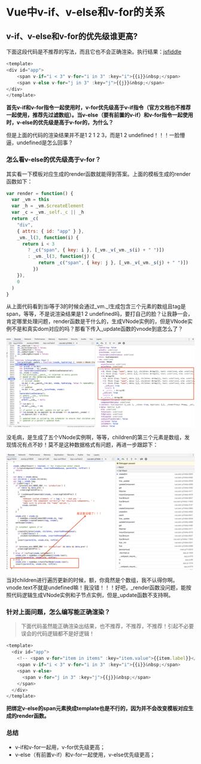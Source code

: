 # Vue中v-if、v-else和v-for的关系

## v-if、v-else和v-for的优先级谁更高?

下面这段代码是不推荐的写法，而且它也不会正确渲染。执行结果：[jsfiddle](https://jsfiddle.net/njed_ann/xLfzsjte/4/)

```javascript
<template>
<div id="app">
    <span v-if="i < 3" v-for="i in 3" :key="i">{{i}}&nbsp;</span>
    <span v-else v-for="j in 3" :key="j">{{j}}&nbsp;</span>
</div>
</template>
```

**首先v-if和v-for指令一起使用时，v-for优先级高于v-if指令（官方文档也不推荐一起使用，推荐先过滤数组）。当v-else（要有前置的v-if）和v-for指令一起使用时，v-else的优先级是高于v-for的，为什么？**

但是上面的代码的渲染结果并不是1 2 1 2 3，而是1 2 undefined！！！一脸懵逼，undefined是怎么回事？

### 怎么看v-else的优先级高于v-for？

其实看一下模板对应生成的render函数就能得到答案。上面的模板生成的render函数如下：

```javascript
var render = function() {
  var _vm = this
  var _h = _vm.$createElement
  var _c = _vm._self._c || _h
  return _c(
    "div",
    { attrs: { id: "app" } },
    _vm._l(3, function(i) {
      return i < 3
        ? _c("span", { key: i }, [_vm._v(_vm._s(i) + " ")])
        : _vm._l(3, function(j) {
            return _c("span", { key: j }, [_vm._v(_vm._s(j) + " ")])
          })
    }),
    0
  )
}
```

从上面代码看到当i等于3的时候会通过\_vm.\_l生成包含三个元素的数组且tag是span，等等，不是说渲染结果是1 2 undefined吗，要打自己的脸？让我静一会，肯定哪里处理问题，render函数是干什么的，生成VNode实例的，但是VNode实例不是和真实dom对应的吗？那看下传入\_update函数的vnode到底怎么了？

![\_render&#x51FD;&#x6570;&#x751F;&#x6210;&#x7684;VNode&#x5B9E;&#x4F8B;](.gitbook/assets/image%20%2811%29.png)

没毛病，是生成了五个VNode实例啊，等等，children的第三个元素是数组，发现情况有点不妙！莫不是这种数据格式有问题，再进一步跟踪下：

![createElm&#x51FD;&#x6570;&#x5185;&#x90E8;&#x903B;&#x8F91;](.gitbook/assets/image%20%2810%29.png)

当对children进行遍历更新的时候，额，你竟然是个数组，我不认得你啊。vnode.text不就是undefined嘛！我没错！！！好吧，\_render函数没问题，能按照代码逻辑生成VNode实例和子节点实例，但是\_update函数不支持啊。

### 针对上面问题，怎么编写能正确渲染？

> 下面代码虽然能正确渲染出结果，也不推荐，不推荐，不推荐！引起不必要误会的代码逻辑都不是好逻辑！

```javascript
<template>
  <div id="app">
    <!-- <span v-for="item in items" :key="item.value">{{item.label}}</span> -->
    <span v-if="i < 3" v-for="i in 3" :key="i">{{i}}&nbsp;</span>
    <span v-else>
      <span v-for="j in 3" :key="j">{{j}}&nbsp;</span>
    </span>
  </div>
</template>
```

**把绑定v-else的span元素换成template也是不行的，因为并不会改变模板对应生成的render函数。**

### 总结

* v-if和v-for一起用，v-for优先级更高；
* v-else（有前置v-if）和v-for一起使用，v-else优先级更高；

